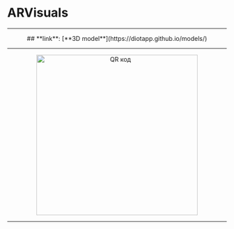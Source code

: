 # ARVisuals

---
<p align="center">
## **link**: [**3D model**](https://diotapp.github.io/models/)
</p>

---

<p align="center">
  <a href="http://qrcoder.ru" target="_blank"><img src="http://qrcoder.ru/code/?https%3A%2F%2Fdiotapp.github.io%2Fmodels%2F&10&0" width="370" height="370" border="0" title="QR код"></a>
</p>

---
